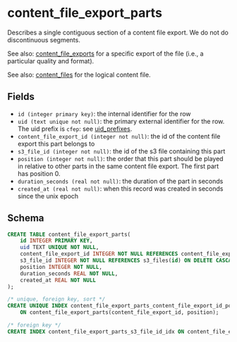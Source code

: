 # content_file_export_parts

Describes a single contiguous section of a content file export. We do not do discontinuous
segments.

See also: [content_file_exports](content_file_exports.md) for a specific export
of the file (i.e., a particular quality and format).

See also: [content_files](content_files.md) for the logical content file.

## Fields

-   `id (integer primary key)`: the internal identifier for the row
-   `uid (text unique not null)`: the primary external identifier for the row. The
    uid prefix is `cfep`: see [uid_prefixes](../uid_prefixes.md).
-   `content_file_export_id (integer not null)`: the id of the content file export
    this part belongs to
-   `s3_file_id (integer not null)`: the id of the s3 file containing this part
-   `position (integer not null)`: the order that this part should be played in relative
    to other parts in the same content file export. The first part has position 0.
-   `duration_seconds (real not null)`: the duration of the part in seconds
-   `created_at (real not null)`: when this record was created in seconds since
    the unix epoch

## Schema

```sql
CREATE TABLE content_file_export_parts(
    id INTEGER PRIMARY KEY,
    uid TEXT UNIQUE NOT NULL,
    content_file_export_id INTEGER NOT NULL REFERENCES content_file_exports(id) ON DELETE CASCADE,
    s3_file_id INTEGER NOT NULL REFERENCES s3_files(id) ON DELETE CASCADE,
    position INTEGER NOT NULL,
    duration_seconds REAL NOT NULL,
    created_at REAL NOT NULL
);

/* unique, foreign key, sort */
CREATE UNIQUE INDEX content_file_export_parts_content_file_export_id_position_idx
    ON content_file_export_parts(content_file_export_id, position);

/* foreign key */
CREATE INDEX content_file_export_parts_s3_file_id_idx ON content_file_export_parts(s3_file_id);
```
